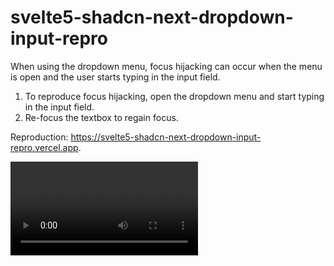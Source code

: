 # svelte5-shadcn-next-dropdown-input-repro

When using the dropdown menu, focus hijacking can occur when the menu is open and the user starts typing in the input field.

1. To reproduce focus hijacking, open the dropdown menu and start typing in the input field.
2. Re-focus the textbox to regain focus.

Reproduction: <https://svelte5-shadcn-next-dropdown-input-repro.vercel.app>.

<video controls src="Google Chrome-001135.mp4"></video>
